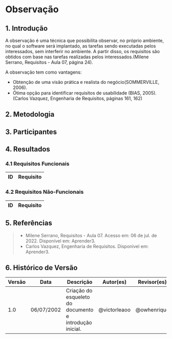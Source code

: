# Observação

## 1. Introdução
A observação é uma técnica que possibilita observar, no próprio ambiente, no qual o software será implantado, as tarefas sendo executadas pelos interessados, sem interferir no ambiente. A partir disso, os requisitos são obtidos com base nas tarefas realizadas pelos interessados.(Milene Serrano, Requisitos - Aula 07, página 24).

A observação tem como vantagens:

- Obtenção de uma visão prática e realista do negócio(SOMMERVILLE, 2006).
- Ótima opção para identificar requisitos de usabilidade (BIAS, 2005).
(Carlos Vazquez, Engenharia de Requisitos, páginas 161, 162)

## 2. Metodologia

## 3. Participantes

## 4. Resultados
### 4.1 Requisitos Funcionais
| ID  | Requisito | 
| :-: | :-------- |

### 4.2 Requisitos Não-Funcionais
| ID  | Requisito | 
| :-: | :-------- |

## 5. Referências
> - Milene Serrano, Requisitos - Aula 07. Acesso em: 06 de jul. de 2022. Disponível em: Aprender3.
> - Carlos Vazquez, Engenharia de Requisitos. Disponível em: Aprender3.

## 6. Histórico de Versão
| Versão | Data | Descrição | Autor(es) | Revisor(es) |
| ------ | ---- | --------- | --------- | ----------- |
| 1.0    | 06/07/2002 | Criação do esqueleto do documento e introdução inicial. | @victorleaoo | @owhenrique |